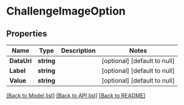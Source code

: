 # ChallengeImageOption

## Properties
Name | Type | Description | Notes
------------ | ------------- | ------------- | -------------
**DataUri** | **string** |  | [optional] [default to null]
**Label** | **string** |  | [optional] [default to null]
**Value** | **string** |  | [optional] [default to null]

[[Back to Model list]](../README.md#documentation-for-models) [[Back to API list]](../README.md#documentation-for-api-endpoints) [[Back to README]](../README.md)


